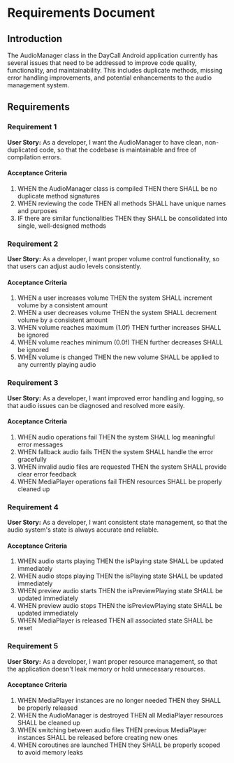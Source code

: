 # Requirements Document

## Introduction

The AudioManager class in the DayCall Android application currently has several issues that need to be addressed to improve code quality, functionality, and maintainability. This includes duplicate methods, missing error handling improvements, and potential enhancements to the audio management system.

## Requirements

### Requirement 1

**User Story:** As a developer, I want the AudioManager to have clean, non-duplicated code, so that the codebase is maintainable and free of compilation errors.

#### Acceptance Criteria

1. WHEN the AudioManager class is compiled THEN there SHALL be no duplicate method signatures
2. WHEN reviewing the code THEN all methods SHALL have unique names and purposes
3. IF there are similar functionalities THEN they SHALL be consolidated into single, well-designed methods

### Requirement 2

**User Story:** As a developer, I want proper volume control functionality, so that users can adjust audio levels consistently.

#### Acceptance Criteria

1. WHEN a user increases volume THEN the system SHALL increment volume by a consistent amount
2. WHEN a user decreases volume THEN the system SHALL decrement volume by a consistent amount
3. WHEN volume reaches maximum (1.0f) THEN further increases SHALL be ignored
4. WHEN volume reaches minimum (0.0f) THEN further decreases SHALL be ignored
5. WHEN volume is changed THEN the new volume SHALL be applied to any currently playing audio

### Requirement 3

**User Story:** As a developer, I want improved error handling and logging, so that audio issues can be diagnosed and resolved more easily.

#### Acceptance Criteria

1. WHEN audio operations fail THEN the system SHALL log meaningful error messages
2. WHEN fallback audio fails THEN the system SHALL handle the error gracefully
3. WHEN invalid audio files are requested THEN the system SHALL provide clear error feedback
4. WHEN MediaPlayer operations fail THEN resources SHALL be properly cleaned up

### Requirement 4

**User Story:** As a developer, I want consistent state management, so that the audio system's state is always accurate and reliable.

#### Acceptance Criteria

1. WHEN audio starts playing THEN the isPlaying state SHALL be updated immediately
2. WHEN audio stops playing THEN the isPlaying state SHALL be updated immediately
3. WHEN preview audio starts THEN the isPreviewPlaying state SHALL be updated immediately
4. WHEN preview audio stops THEN the isPreviewPlaying state SHALL be updated immediately
5. WHEN MediaPlayer is released THEN all associated state SHALL be reset

### Requirement 5

**User Story:** As a developer, I want proper resource management, so that the application doesn't leak memory or hold unnecessary resources.

#### Acceptance Criteria

1. WHEN MediaPlayer instances are no longer needed THEN they SHALL be properly released
2. WHEN the AudioManager is destroyed THEN all MediaPlayer resources SHALL be cleaned up
3. WHEN switching between audio files THEN previous MediaPlayer instances SHALL be released before creating new ones
4. WHEN coroutines are launched THEN they SHALL be properly scoped to avoid memory leaks
